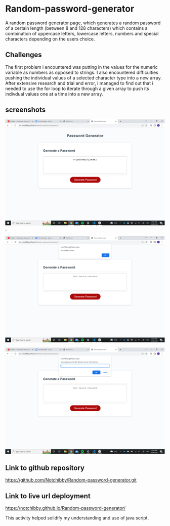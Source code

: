 # Random-password-generator
A random password generator page, which generates a random password of a certain length (between 8 and 128 characters) which contains a combination of uppercase letters, lowercase letters, numbers and special characters depending on the users choice.

## Challenges
The first problem i encountered was putting in the values for the numeric variable as numbers as opposed to strings.
I also encountered difficulties pushing the individual values of a selected character type into a new array. After extensive research and trial and error, i managed to find out that i needed to use the for loop to iterate through a given array to push its indivdual values one at a time into a new array.

## screenshots
![Image of randomly generated password.](assets\images\generated-password.png).

![Image of window alert after number character type was not selected](assets\images\random-gen_no-numbers-chosen.png)

![image of the home page for the random password generator](assets\images\random-gen-homepage.png)


## Link to github repository
https://github.com/Notchibby/Random-password-generator.git

## Link to live url deployment
https://notchibby.github.io/Random-password-generator/

This activity helped solidify my understanding and use of java script.